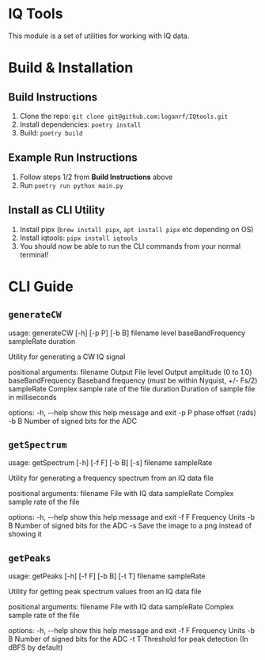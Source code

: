 # IQ Tools

This module is a set of utilities for working with IQ data.

# Build & Installation

## Build Instructions

1. Clone the repo: `git clone git@github.com:loganrf/IQtools.git`
2. Install dependencies: `poetry install`
3. Build: `poetry build`

## Example Run Instructions

1. Follow steps 1/2 from **Build Instructions** above
2. Run `poetry run python main.py`

## Install as CLI Utility

1. Install pipx (`brew install pipx`, `apt install pipx` etc depending on OS)
2. Install iqtools: `pipx install iqtools`
3. You should now be able to run the CLI commands from your normal terminal!

# CLI Guide

## `generateCW`

usage: generateCW [-h] [-p P] [-b B]
                  filename level baseBandFrequency sampleRate duration

Utility for generating a CW IQ signal

positional arguments:
  filename           Output File
  level              Output amplitude (0 to 1.0)
  baseBandFrequency  Baseband frequency (must be within Nyquist, +/- Fs/2)
  sampleRate         Complex sample rate of the file
  duration           Duration of sample file in milliseconds

options:
  -h, --help         show this help message and exit
  -p P               phase offset (rads)
  -b B               Number of signed bits for the ADC

## `getSpectrum`

usage: getSpectrum [-h] [-f F] [-b B] [-s] filename sampleRate

Utility for generating a frequency spectrum from an IQ data file

positional arguments:
  filename    File with IQ data
  sampleRate  Complex sample rate of the file

options:
  -h, --help  show this help message and exit
  -f F        Frequency Units
  -b B        Number of signed bits for the ADC
  -s          Save the image to a png instead of showing it

## `getPeaks`

usage: getPeaks [-h] [-f F] [-b B] [-t T] filename sampleRate

Utility for getting peak spectrum values from an IQ data file

positional arguments:
  filename    File with IQ data
  sampleRate  Complex sample rate of the file

options:
  -h, --help  show this help message and exit
  -f F        Frequency Units
  -b B        Number of signed bits for the ADC
  -t T        Threshold for peak detection (In dBFS by default)
